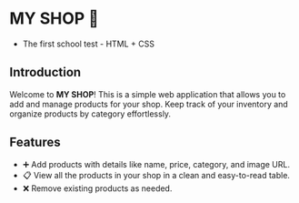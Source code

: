 # MY SHOP :shopping_cart:

- The first school test - HTML + CSS

## Introduction

Welcome to **MY SHOP**! This is a simple web application that allows you to add and manage products for your shop. Keep track of your inventory and organize products by category effortlessly.

## Features

- ➕ Add products with details like name, price, category, and image URL.
- 📋 View all the products in your shop in a clean and easy-to-read table.
- ❌ Remove existing products as needed.
